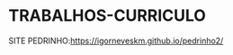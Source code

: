 # TRABALHOS-CURRICULO
SITE PEDRINHO:https://igorneveskm.github.io/pedrinho2/
<!-- BOOTSTRAP : https://igorneveskm.github.io/bootstrap/
CURRICULO:https://igorneveskm.github.io/curriculo
